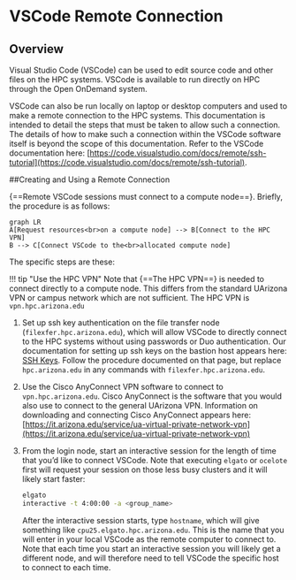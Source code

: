 # VSCode Remote Connection


## Overview 

Visual Studio Code (VSCode) can be used to edit source code and other files on the HPC systems.  VSCode is available to run directly on HPC through the Open OnDemand system. 

VSCode can also be run locally on laptop or desktop computers and used to make a remote connection to the HPC systems.  This documentation is intended to detail the steps that must be taken to allow such a connection.  The details of how to make such a connection within the VSCode software itself is beyond the scope of this documentation. Refer to the VSCode documentation here: [https://code.visualstudio.com/docs/remote/ssh-tutorial](https://code.visualstudio.com/docs/remote/ssh-tutorial).  

##Creating and Using a Remote Connection

{==Remote VSCode sessions must connect to a compute node==}.  Briefly, the procedure is as follows:

```mermaid
graph LR
A[Request resources<br>on a compute node] --> B[Connect to the HPC VPN]
B --> C[Connect VSCode to the<br>allocated compute node]
```

The specific steps are these:

!!! tip "Use the HPC VPN"
    Note that {==The HPC VPN==} is needed to connect directly to a compute node. This differs from the standard UArizona VPN or campus network which are not sufficient. The HPC VPN is `vpn.hpc.arizona.edu`

1. Set up ssh key authentication on the file transfer node (```filexfer.hpc.arizona.edu```), which will allow VSCode to directly connect to the HPC systems without using passwords or Duo authentication.  Our documentation for setting up ssh keys on the bastion host appears here: [SSH Keys](/registration_and_access/system_access/#ssh-keys).  Follow the procedure documented on that page, but replace ```hpc.arizona.edu``` in any commands with ```filexfer.hpc.arizona.edu```.

2. Use the Cisco AnyConnect VPN software to connect to ```vpn.hpc.arizona.edu```.  Cisco AnyConnect is the software that you would also use to connect to the general UArizona VPN.  Information on downloading and connecting Cisco AnyConnect appears here: [https://it.arizona.edu/service/ua-virtual-private-network-vpn](https://it.arizona.edu/service/ua-virtual-private-network-vpn)
 
3. From the login node, start an interactive session for the length of time that you’d like to connect VSCode. Note that executing ```elgato``` or ```ocelote``` first will request your session on those less busy clusters and it will likely start faster:
 
    ```bash
    elgato
    interactive -t 4:00:00 -a <group_name>
    ```
    
    After the interactive session starts, type ```hostname```, which will give something like ```cpu25.elgato.hpc.arizona.edu```. This is the name that you will enter in your local VSCode as the remote computer to connect to. Note that each time you start an interactive session you will likely get a different node, and will therefore need to tell VSCode the specific host to connect to each time.